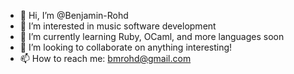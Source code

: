 - 👋 Hi, I’m @Benjamin-Rohd
- 👀 I’m interested in music software development
- 🌱 I’m currently learning Ruby, OCaml, and more languages soon
- 💞️ I’m looking to collaborate on anything interesting!
- 📫 How to reach me: bmrohd@gmail.com

<!---
Benjamin-Rohd/Benjamin-Rohd is a ✨ special ✨ repository because its `README.md` (this file) appears on your GitHub profile.
You can click the Preview link to take a look at your changes.
--->
